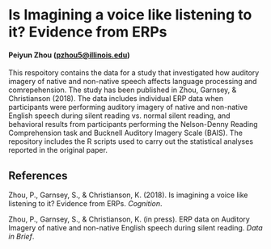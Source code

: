 # Is Imagining a voice like listening to it? Evidence from ERPs 
#### Peiyun Zhou (pzhou5@illinois.edu)

This respoitory contains the data for a study that investigated how auditory imagery of native and non-native speech affects language processing and comrepehension. The study has been published in Zhou, Garnsey, & Christianson (2018). The data includes individual ERP data when participants were performing auditory imagery of native and non-native English speech during silent reading vs. normal silent reading, and behavioral results from participants performing the Nelson-Denny Reading Comprehension task and Bucknell Auditory Imagery Scale (BAIS). The repository includes the R scripts used to carry out the statistical analyses reported in the original paper.

## References
Zhou, P., Garnsey, S., & Christianson, K. (2018). Is imagining a voice like listening to it? Evidence from ERPs. _Cognition_. 

Zhou, P., Garnsey, S., & Christianson, K. (in press). ERP data on Auditory Imagery of native and non-native English speech during silent reading. _Data in Brief_. 
